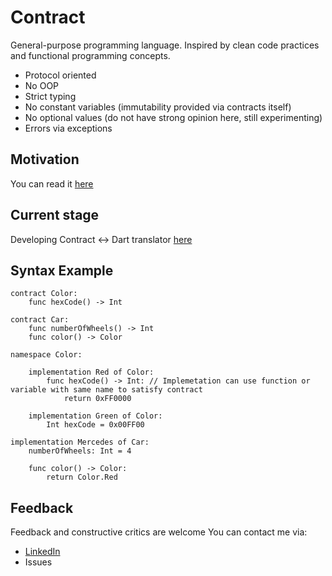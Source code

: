 # Contract
General-purpose programming language. Inspired by clean code practices and functional programming concepts.

- Protocol oriented
- No OOP
- Strict typing
- No constant variables (immutability provided via contracts itself)
- No optional values (do not have strong opinion here, still experimenting)
- Errors via exceptions

## Motivation
You can read it [here](https://github.com/ordohydra/Contract_Docs/blob/main/Motivation/motivation.md)

## Current stage
Developing Contract <-> Dart translator [here](https://github.com/ordohydra/contract)

## Syntax Example
```
contract Color:
	func hexCode() -> Int

contract Car:
	func numberOfWheels() -> Int
	func color() -> Color

namespace Color:
	
	implementation Red of Color:
		func hexCode() -> Int: // Implemetation can use function or variable with same name to satisfy contract
			return 0xFF0000

	implementation Green of Color:
		Int hexCode = 0x00FF00

implementation Mercedes of Car:
	numberOfWheels: Int = 4

	func color() -> Color:
		return Color.Red
```
## Feedback

Feedback and constructive critics are welcome
You can contact me via:

- [LinkedIn](https://www.linkedin.com/in/victor-sukochev/)
- Issues 